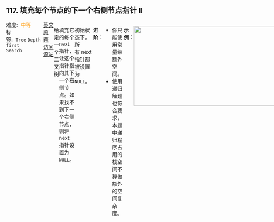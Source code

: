 <div style="font-size: 20px; margin-bottom: 15px; font-weight: bold;">117. 填充每个节点的下一个右侧节点指针 II</div>
<div style="display: flex; font-size: 14px; justify-content: space-between;"><div><span style="margin-right: 30px;">难度:&nbsp;&nbsp;<label style="color: rgb(255, 161, 25);">中等</label></span><span style="margin-right: 30px;">标签:&nbsp;&nbsp;<code>Tree</code>&nbsp;<code>Depth-first Search</code></span></div><div><span style="margin-right: 15px;"><a href="https://leetcode.com/problems/populating-next-right-pointers-in-each-node-ii/">英文原题</a></span><span><a href="https://leetcode-cn.com/problems/populating-next-right-pointers-in-each-node-ii/">访问源站</a></span></div>
<hr style="height: 1px; margin: 1em 0px;" />
<p>给定一个二叉树</p>

<pre>
struct Node {
  int val;
  Node *left;
  Node *right;
  Node *next;
}</pre>

<p>填充它的每个 next 指针，让这个指针指向其下一个右侧节点。如果找不到下一个右侧节点，则将 next 指针设置为 <code>NULL</code>。</p>

<p>初始状态下，所有 next 指针都被设置为 <code>NULL</code>。</p>

<p> </p>

<p><strong>进阶：</strong></p>

<ul>
	<li>你只能使用常量级额外空间。</li>
	<li>使用递归解题也符合要求，本题中递归程序占用的栈空间不算做额外的空间复杂度。</li>
</ul>

<p> </p>

<p><strong>示例：</strong></p>

<p><img alt="" src="https://assets.leetcode-cn.com/aliyun-lc-upload/uploads/2019/02/15/117_sample.png" style="height: 218px; width: 640px;" /></p>

<pre>
<strong>输入</strong>：root = [1,2,3,4,5,null,7]
<strong>输出：</strong>[1,#,2,3,#,4,5,7,#]
<strong>解释：</strong>给定二叉树如图 A 所示，你的函数应该填充它的每个 next 指针，以指向其下一个右侧节点，如图 B 所示。序列化输出按层序遍历顺序（由 next 指针连接），'#' 表示每层的末尾。</pre>

<p> </p>

<p><strong>提示：</strong></p>

<ul>
	<li>树中的节点数小于 <code>6000</code></li>
	<li><code>-100 &lt;= node.val &lt;= 100</code></li>
</ul>

<p> </p>

<ul>
</ul>

<hr style="height: 1px; margin: 1em 0px;" />
<strong>第1次解答</strong>
```javascript
/**
 * // Definition for a Node.
 * function Node(val, left, right, next) {
 *    this.val = val === undefined ? null : val;
 *    this.left = left === undefined ? null : left;
 *    this.right = right === undefined ? null : right;
 *    this.next = next === undefined ? null : next;
 * };
 */

/**
 * @param {Node} root
 * @return {Node}
 */
var connect = function (root) {
  // 如果 root 为 null，则直接返回
  if (root === null) return null;
  // 层次遍历 Tree，需要一个队列，从队头出队列，然后将左子树 / 右子树追加到队伍尾部
  let queue = [root];
  // 当队列非空，则表示层次遍历尚未结束
  // 每一层只会执行一次 while 语句，因为内部有 for 循环执行每一层内的遍历
  while (queue.length) {
    // 获取当前层所有的节点个数
    let n = queue.length;
    // 设置一个临时变量，用来存放上一个节点信息，方便将 next 属性指向当前节点
    let preNode = null;

    for (let i = 0; i < n; i++) {
      // 从队伍头部拿一个新节点
      let node = queue.shift();
      // 将前一个节点的 next 指向当前节点
      if (preNode) {
        preNode.next = node;
      }
      // 然后当前节点就成了前一个节点了
      preNode = node;

      // 层次遍历通用语法，将左子树入队
      if (node.left !== null) queue.push(node.left);
      // 层次遍历通用语法，将右子树入队
      if (node.right !== null) queue.push(node.right);
    }
  }
  
  return root;
};
```